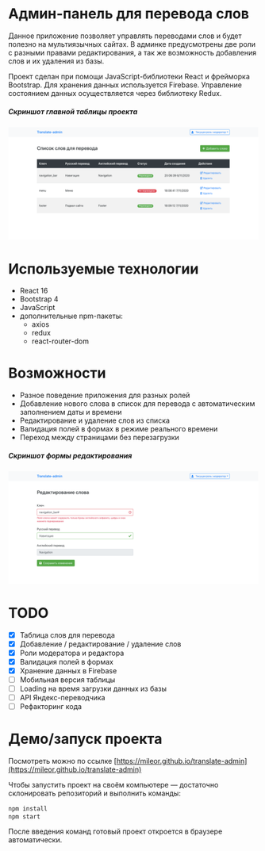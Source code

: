 # Админ-панель для перевода слов

Данное приложение позволяет управлять переводами слов и будет полезно на мультиязычных сайтах. В админке предусмотрены две роли с разными правами редактирования, а так же возможность добавления слов и их удаления из базы.

Проект сделан при помощи JavaScript-библиотеки React и фрейморка Bootstrap. Для хранения данных используется Firebase. Управление состоянием данных осуществляется через библиотеку Redux.

##### Скриншот главной таблицы проекта
![Скриншот главной таблицы проекта](screenshots/screen-table.png "Скриншот главной таблицы проекта")


# Используемые технологии

- React 16
- Bootstrap 4
- JavaScript
- дополнительные npm-пакеты:
  * axios
  * redux
  * react-router-dom
 
# Возможности

- Разное поведение приложения для разных ролей
- Добавление нового слова в список для перевода с автоматическим заполнением даты и времени
- Редактирование и удаление слов из списка 
- Валидация полей в формах в режиме реального времени
- Переход между страницами без перезагрузки

##### Скриншот формы редактирования
![Скриншот формы редактирования](screenshots/screen-form.png "Скриншот формы редактирования")

# TODO
- [x] Таблица слов для перевода
- [x] Добавление / редактирование / удаление слов
- [x] Роли модератора и редактора
- [x] Валидация полей в формах
- [x] Хранение данных в Firebase
- [ ] Мобильная версия таблицы
- [ ] Loading на время загрузки данных из базы
- [ ] API Яндекс-переводчика
- [ ] Рефакторинг кода

# Демо/запуск проекта

Посмотреть можно по ссылке [https://mileor.github.io/translate-admin](https://mileor.github.io/translate-admin)

Чтобы запустить проект на своём компьютере — достаточно склонировать репозиторий и выполнить команды:
```
npm install
npm start
```
После введения команд готовый проект откроется в браузере автоматически.
